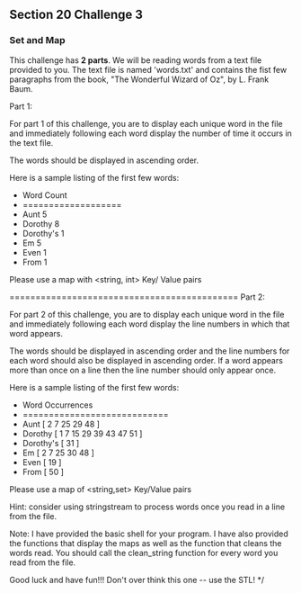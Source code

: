 ## Section 20 Challenge 3

### Set and Map

This challenge has **2 parts**.
We will be reading words from a text file provided to you.
The text file is named 'words.txt' and contains the fist few
paragraphs from the book, "The Wonderful Wizard of Oz", by
L. Frank Baum.

Part 1:

For part 1 of this challenge, you are to display each unique word
in the file and immediately following each word display the number
of time it occurs in the text file.

The words should be displayed in ascending order.

Here is a sample listing of the first few words:

* Word         Count
* ===================
* Aunt                 5
* Dorothy           8
* Dorothy's         1
* Em                   5
* Even                1
* From               1

Please use a map with <string, int> Key/ Value pairs

============================================
Part 2:

For part 2 of this challenge, you are to display each unique word
in the file and immediately following each word display the line numbers
in which that word appears.

The words should be displayed in ascending order and the line numbers for
each word should also be displayed in ascending order.
If a word appears more than once on a line then the line number should
only appear once.

Here is a sample listing of the first few words:

* Word       Occurrences
* ============================
* Aunt            [ 2 7 25 29 48 ]
* Dorothy         [ 1 7 15 29 39 43 47 51 ]
* Dorothy's       [ 31 ]
* Em              [ 2 7 25 30 48 ]
* Even            [ 19 ]
* From            [ 50 ]

Please use a map of <string,set<int>> Key/Value pairs

Hint: consider using stringstream to process words
once you read in a line from the file.

Note: I have provided the basic shell for your program.
I have also provided the functions that display the maps
as well as the function that cleans the words read.
You should call the clean_string function for every word
you read from the file.

Good luck and have fun!!!
Don't over think this one -- use the STL!
*/